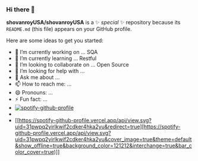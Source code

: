 ### Hi there 👋


**shovanroyUSA/shovanroyUSA** is a ✨ _special_ ✨ repository because its `README.md` (this file) appears on your GitHub profile.

Here are some ideas to get you started:

- 🔭 I’m currently working on ... SQA
- 🌱 I’m currently learning ... Restful
- 👯 I’m looking to collaborate on ... Open Source
- 🤔 I’m looking for help with ...
- 💬 Ask me about ...
- 📫 How to reach me: ...
- 😄 Pronouns: ...
- ⚡ Fun fact: ...
- [![spotify-github-profile](https://spotify-github-profile.vercel.app/api/view?uid=31pwpq2yirlkwif2cdker4hka2yu&cover_image=true&theme=compact&show_offline=false&background_color=121212&interchange=true)](https://spotify-github-profile.vercel.app/api/view?uid=31pwpq2yirlkwif2cdker4hka2yu&redirect=true)
- 
- [[https://spotify-github-profile.vercel.app/api/view.svg?uid=31pwpq2yirlkwif2cdker4hka2yu&redirect=true][https://spotify-github-profile.vercel.app/api/view.svg?uid=31pwpq2yirlkwif2cdker4hka2yu&cover_image=true&theme=default&show_offline=true&background_color=121212&interchange=true&bar_color_cover=true)]]
